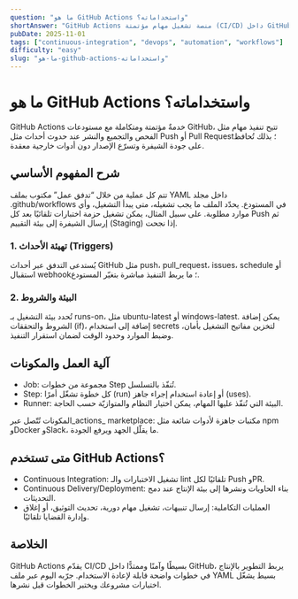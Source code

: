 ```yaml
---
question: "ما هو GitHub Actions واستخداماته؟"
shortAnswer: "GitHub Actions منصة تشغيل مهام مؤتمتة (CI/CD) داخل GitHub لإجراء الفحوصات والنشر والعمليات التكاملية فور تغيّر المستودع."
pubDate: 2025-11-01
tags: ["continuous-integration", "devops", "automation", "workflows"]
difficulty: "easy"
slug: "ما-هو-github-actions-واستخداماته"
---
```

# ما هو GitHub Actions واستخداماته؟

GitHub Actions خدمةٌ مؤتمتة ومتكاملة مع مستودعات GitHub، تتيح تنفيذ مهام مثل الفحص والتجميع والنشر عند حدوث أحداث مثل Push أو Pull Request؛ بذلك تُحافظ على جودة الشيفرة وتسرّع الإصدار دون أدوات خارجية معقدة.

## شرح المفهوم الأساسي
تتم كل عملية من خلال “تدفق عمل” مكتوب بملف YAML داخل مجلد .github/workflows في المستودع. يحدّد الملف ما يجب تشغيله، متى يبدأ التشغيل، وأي موارد مطلوبة. على سبيل المثال، يمكن تشغيل حزمة اختبارات تلقائيًا بعد كل Push ثم إرسال الشيفرة إلى بيئة التقييم (Staging) إذا نجحت.

### 1. تهيئة الأحداث (Triggers)
يُستدعى التدفق عبر أحداث GitHub مثل push، pull_request، issues، schedule أو استقبال webhook؛ ما يربط التنفيذ مباشرة بتغيّر المستودع.

### 2. البيئة والشروط
تُحدد بيئة التشغيل بـ runs-on، مثل ubuntu-latest أو windows-latest. يمكن إضافة الشروط والتحققات (if)، إضافة إلى استخدام secrets لتخزين مفاتيح التشغيل بأمان، وضبط الموارد وحدود الوقت لضمان استقرار التنفيذ.

## آلية العمل والمكونات
- Job: مجموعة من خطوات Step تُنفّذ بالتسلسل.
- Step: كل خطوة تشغّل أمرًا (run) أو إعادة استخدام إجراء جاهز (uses).
- Runner: البيئة التي تُنفّذ عليها المهام، يمكن اختيار النظام والمتوازيّة حسب الحاجة.

المكونات تُتّصل عبر_actions_ marketplace: مكتبات جاهزة لأدوات شائعة مثل npm وDocker وSlack، ما يقلّل الجهد ويرفع الجودة.

## متى تستخدم GitHub Actions؟
- Continuous Integration: تشغيل الاختبارات والـ lint تلقائيًا لكل Push وPR.
- Continuous Delivery/Deployment: بناء الحاويات ونشرها إلى بيئة الإنتاج عند دمج التحديثات.
- العمليات التكاملية: إرسال تنبيهات، تشغيل مهام دورية، تحديث التوثيق، أو إغلاق وإدارة القضايا تلقائيًا.

## الخلاصة
GitHub Actions يقدّم CI/CD بسيطًا وآمنًا وممتدًّا داخل GitHub، يربط التطوير بالإنتاج في خطوات واضحة قابلة لإعادة الاستخدام. جرّبه اليوم عبر ملف YAML بسيط يشغّل اختبارات مشروعك ويختبر الخطوات قبل نشرها.
